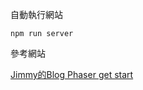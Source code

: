 自動執行網站
```
npm run server
```

參考網站

[Jimmy的Blog Phaser get start](https://nicehorse06.blogspot.com/2018/11/phaser-get-start.html)